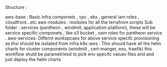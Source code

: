 
Structure :

aws-base : Basic infra componets , vpc , eks , general iam roles , cloudfront...etc 
aws-modules : modules for all the terrafrom scripts 
    Sub folder : services (pantheon , windmill, application-platform), these will be service specific componets , like s3 bucket , oam roles for pantheon service .
aws-services: Differnt workspcaes for above service specifc provisioning as thsi should be isolated from infra 
k8s-aws : This should have all the helm charts for cluster components (windmill , cert-manger, eso, traefik) this workflow shuld be parametriesd to pick env specifc values files and and just  deploy the helm charts 